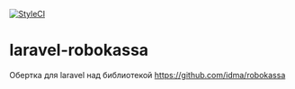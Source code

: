 [![StyleCI](https://styleci.io/repos/201632948/shield?branch=master)](https://styleci.io/repos/201632948)

# laravel-robokassa
Обертка для laravel над библиотекой https://github.com/idma/robokassa
